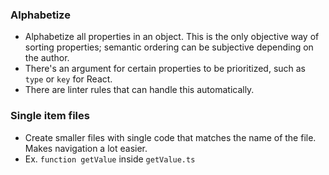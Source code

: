 ### Alphabetize
- Alphabetize all properties in an object. This is the only objective way of sorting properties; semantic ordering can be subjective depending on the author.
- There's an argument for certain properties to be prioritized, such as `type` or `key` for React.
- There are linter rules that can handle this automatically.

### Single item files
- Create smaller files with single code that matches the name of the file. Makes navigation a lot easier.
- Ex. `function getValue` inside `getValue.ts`
